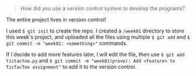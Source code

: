 > How did you use a version control system to develop the programs?

The entire project lives in version control!

I used `$ git init` to create the repo. I created a `/week01` directory to store this week's project, and uploaded all the files using multiple `$ git add` and `$ git commit -m "week01: <something>"` commands.

If I decide to add more features later, I will edit the file, then use `$ git add tictactoe.py` and `$ git commit -m "week01(prove): Add <feature> to TicTacToe assignment"` to add it to the version control.
